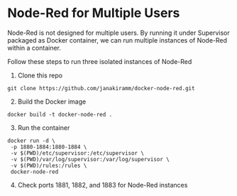 # Node-Red for Multiple Users

Node-Red is not designed for multiple users. By running it under Supervisor packaged as Docker container, we can run multiple instances of Node-Red within a container. 

Follow these steps to run three isolated instances of Node-Red

1. Clone this repo 
```
git clone https://github.com/janakiramm/docker-node-red.git
```
2. Build the Docker image
```
docker build -t docker-node-red .
```
3. Run the container
```
docker run -d \
 -p 1880-1884:1880-1884 \
 -v $(PWD)/etc/supervisor:/etc/supervisor \
 -v $(PWD)/var/log/supervisor:/var/log/supervisor \
 -v $(PWD)/rules:/rules \
 docker-node-red
```
4. Check ports 1881, 1882, and 1883 for Node-Red instances


